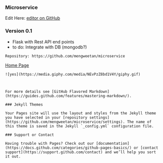 ### Microservice

Edit Here: [editor on GitHub](https://github.com/mengweetan/microservice/edit/gh-pages/index.md) 






### Version 0.1

- Flask with Rest API end points
- to do: Integrate with DB (mongodb?)


`Repository: https://github.com/mengweetan/microservice`

[Home Page](http://54.169.144.186/) 

```
![yes](https://media.giphy.com/media/NEvPzZ8bd1V4Y/giphy.gif)



For more details see [GitHub Flavored Markdown](https://guides.github.com/features/mastering-markdown/).

### Jekyll Themes

Your Pages site will use the layout and styles from the Jekyll theme you have selected in your [repository settings](https://github.com/mengweetan/microservice/settings). The name of this theme is saved in the Jekyll `_config.yml` configuration file.

### Support or Contact

Having trouble with Pages? Check out our [documentation](https://docs.github.com/categories/github-pages-basics/) or [contact support](https://support.github.com/contact) and we’ll help you sort it out.
